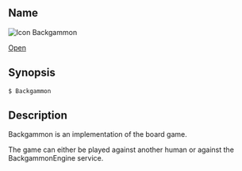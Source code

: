 ## Name

![Icon](/res/icons/16x16/app-chess.png) Backgammon

[Open](file:///bin/Backgammon)

## Synopsis

```**sh
$ Backgammon
```

## Description

Backgammon is an implementation of the board game. 

The game can either be played against another human or against the BackgammonEngine service.
